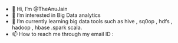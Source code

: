 - 👋 Hi, I’m @TheAnuJain
- 👀 I’m interested in Big Data analytics
- 🌱 I’m currently learning big data tools such as hive , sq0op , hdfs , hadoop , hbase .spark scala.
- 📫 How to reach me through my email ID :

<!---
TheAnuJain/TheAnuJain is a ✨ special ✨ repository because its `README.md` (this file) appears on your GitHub profile.
You can click the Preview link to take a look at your changes.
--->
